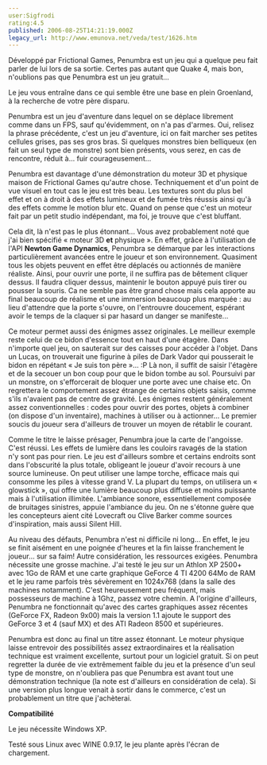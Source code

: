 ```yaml
---
user:Sigfrodi
rating:4.5
published: 2006-08-25T14:21:19.000Z
legacy_url: http://www.emunova.net/veda/test/1626.htm
---
```

Développé par Frictional Games, Penumbra est un jeu qui a quelque peu fait parler de lui lors de sa sortie. Certes pas autant que Quake 4, mais bon, n'oublions pas que Penumbra est un jeu gratuit...  

  

Le jeu vous entraîne dans ce qui semble être une base en plein Groenland, à la recherche de votre père disparu.  

  

Penumbra est un jeu d'aventure dans lequel on se déplace librement comme dans un FPS, sauf qu'évidemment, on n'a pas d'armes. Oui, relisez la phrase précédente, c'est un jeu d'aventure, ici on fait marcher ses petites cellules grises, pas ses gros bras. Si quelques monstres bien belliqueux (en fait un seul type de monstre) sont bien présents, vous serez, en cas de rencontre, réduit à... fuir courageusement...  

  

Penumbra est davantage d'une démonstration du moteur 3D et physique maison de Frictional Games qu'autre chose. Techniquement et d'un point de vue visuel en tout cas le jeu est très beau. Les textures sont du plus bel effet et on à droit à des effets lumineux et de fumée très réussis ainsi qu'à des effets comme le motion blur etc. Quand on pense que c'est un moteur fait par un petit studio indépendant, ma foi, je trouve que c'est bluffant.   

  

Cela dit, là n'est pas le plus étonnant... Vous avez probablement noté que j'ai bien spécifié « moteur 3D **et** physique ». En effet, grâce à l'utilisation de l'API **Newton Game Dynamics**, Penumbra se démarque par les interactions particulièrement avancées entre le joueur et son environnement. Quasiment tous les objets peuvent en effet être déplacés ou actionnés de manière réaliste. Ainsi, pour ouvrir une porte, il ne suffira pas de bêtement cliquer dessus. Il faudra cliquer dessus, maintenir le bouton appuyé puis tirer ou pousser la souris. Ca ne semble pas être grand chose mais cela apporte au final beaucoup de réalisme et une immersion beaucoup plus marquée : au lieu d'attendre que la porte s'ouvre, on l'entrouvre doucement, espérant avoir le temps de la claquer si par hasard un danger se manifeste...  

  

Ce moteur permet aussi des énigmes assez originales. Le meilleur exemple reste celui de ce bidon d'essence tout en haut d'une étagère. Dans n'importe quel jeu, on sauterait sur des caisses pour accéder à l'objet. Dans un Lucas, on trouverait une figurine à piles de Dark Vador qui pousserait le bidon en répétant « Je suis ton père »... :P Là non, il suffit de saisir l'étagère et de la secouer un bon coup pour que le bidon tombe au sol. Poursuivi par un monstre, on s'efforcerait de bloquer une porte avec une chaise etc. On regrettera le comportement assez étrange de certains objets saisis, comme s'ils n'avaient pas de centre de gravité. Les énigmes restent généralement assez conventionnelles : codes pour ouvrir des portes, objets à combiner (on dispose d'un inventaire), machines à utiliser ou à actionner... Le premier soucis du joueur sera d'ailleurs de trouver un moyen de rétablir le courant.  

  

Comme le titre le laisse présager, Penumbra joue la carte de l'angoisse. C'est réussi. Les effets de lumière dans les couloirs ravagés de la station n'y sont pas pour rien. Le jeu est d'ailleurs sombre et certains endroits sont dans l'obscurité la plus totale, obligeant le joueur d'avoir recours à une source lumineuse. On peut utiliser une lampe torche, efficace mais qui consomme les piles à vitesse grand V. La plupart du temps, on utilisera un « glowstick », qui offre une lumière beaucoup plus diffuse et moins puissante mais à l'utilisation illimitée. L'ambiance sonore, essentiellement composée de bruitages sinistres, appuie l'ambiance du jeu. On ne s'étonne guère que les concepteurs aient cité Lovecraft ou Clive Barker comme sources d'inspiration, mais aussi Silent Hill.  

  

Au niveau des défauts, Penumbra n'est ni difficile ni long... En effet, le jeu se finit aisément en une poignée d'heures et la fin laisse franchement le joueur... sur sa faim! Autre considération, les ressources exigées. Penumbra nécessite une grosse machine. J'ai testé le jeu sur un Athlon XP 2500+ avec 1Go de RAM et une carte graphique GeForce 4 TI 4200 64Mo de RAM et le jeu rame parfois très sévèrement en 1024x768 (dans la salle des machines notamment). C'est heureusement peu fréquent, mais possesseurs de machine à 1Ghz, passez votre chemin. A l'origine d'ailleurs, Penumbra ne fonctionnait qu'avec des cartes graphiques assez récentes (GeForce FX, Radeon 9x00) mais la version 1.1 ajoute le support des GeForce 3 et 4 (sauf MX) et des ATI Radeon 8500 et supérieures.  

  

Penumbra est donc au final un titre assez étonnant. Le moteur physique laisse entrevoir des possibilités assez extraordinaires et la réalisation technique est vraiment excellente, surtout pour un logiciel gratuit. Si on peut regretter la durée de vie extrêmement faible du jeu et la présence d'un seul type de monstre, on n'oubliera pas que Penumbra est avant tout une démonstration technique (la note est d'ailleurs en considération de cela). Si une version plus longue venait à sortir dans le commerce, c'est un probablement un titre que j'achèterai.  

  

**Compatibilité**  

  

Le jeu nécessite Windows XP.  

  

Testé sous Linux avec WINE 0.9.17, le jeu plante après l'écran de chargement.